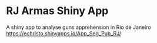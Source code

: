 # RJ Armas Shiny App
A shiny app to analyse guns apprehension in Rio de Janeiro
https://echristo.shinyapps.io/App_Seg_Pub_RJ/
